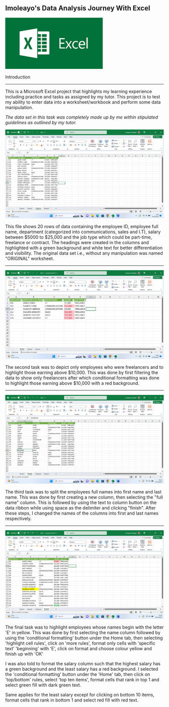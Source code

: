 ## Imoleayo's Data Analysis Journey With Excel
![](intro.png)

Introduction
___

This is a Microsoft Excel project that highlights my learning experience including practice and tasks as assigned by my tutor. This project is to test my ability to enter data into a worksheet/workbook and perform some data manipulation.

_The data set in this task was completely made up by me within stipulated guidelines as outlined by my tutor._


![](task1_original_worksheet.png)


This file shows 20 rows of data containing the employee ID, employee full name, department (categorized into communications, sales and I.T), salary between $5000 to $25,000 and the job type which could be part-time, freelance or contract. 
The headings were created in the columns and highlighted with a green background and white text for better differentiation and visibility. 
The original data set i.e., without any manipulation was named "ORIGINAL" worksheet. 
___


![](task1_sheet1.png)

The second task was to depict only employees who were freelancers and to highlight those earning above $10,000. This was done by first filtering the data to show only freelancers after which conditional formatting was done to highlight those earning above $10,000 with a red background.
___


![](task1_sheet2.png)

The third task was to split the employees full names into first name and last name. This was done by first creating a new column, then selecting the "full name" column. This is followed by using the text to column button on the data ribbon while using space as the delimiter and clicking "finish". After these steps, I changed the names of the columns into first and last names respectively.
___

![](task1_sheet3.png)

The final task was to highlight employees whose names begin with the letter 'E' in yellow. 
This was done by first selecting the name column followed by using the 'conditional formatting' button under the Home tab, then selecting 'highlight cell rules', click on 'more rules', format only cells with 'specific text' 'beginning' with 'E', click on format and choose colour yellow and finish up with 'OK'


I was also told to format the salary column such that the highest salary has a green background and the least salary has a red background.
I selected the 'conditional formatting' button under the 'Home' tab, then click on 'top/bottom' rules, select 'top ten items', format cells that rank in top 1 and select green fill with dark green text.

Same applies for the least salary except for clicking on bottom 10 items, format cells that rank in bottom 1 and select red fill with red text.
